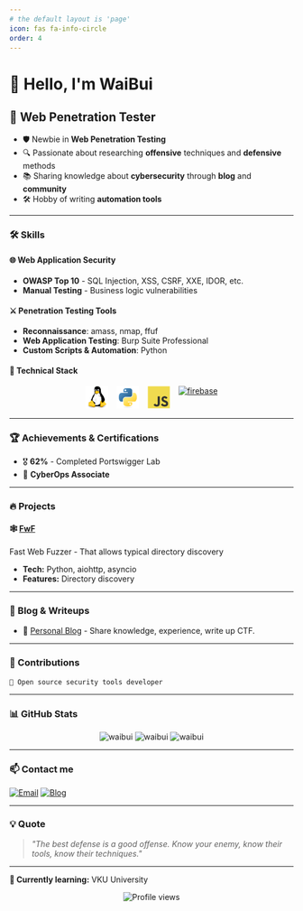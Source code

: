 ```yaml
---
# the default layout is 'page'
icon: fas fa-info-circle
order: 4
---
```


# 👋 Hello, I'm **WaiBui**

## 🔐 Web Penetration Tester
- 🛡️ Newbie in **Web Penetration Testing**
- 🔍 Passionate about researching **offensive** techniques and **defensive** methods
- 📚 Sharing knowledge about **cybersecurity** through **blog** and **community**
- 🛠️ Hobby of writing **automation tools**

---

### 🛠️ Skills

#### 🌐 Web Application Security
- **OWASP Top 10** - SQL Injection, XSS, CSRF, XXE, IDOR, etc.
- **Manual Testing** - Business logic vulnerabilities

#### ⚔️ Penetration Testing Tools
- **Reconnaissance**: amass, nmap, ffuf
- **Web Application Testing**: Burp Suite Professional
- **Custom Scripts & Automation**: Python

#### 🔧 Technical Stack
<div align="center" style="display: flex; justify-content: center; gap: 15px; flex-wrap: wrap;">
  <a href="https://www.linux.org/" target="_blank" rel="noreferrer"> 
    <img src="https://raw.githubusercontent.com/devicons/devicon/master/icons/linux/linux-original.svg" alt="linux" width="40" height="40"/> 
  </a>
  <a href="https://www.python.org" target="_blank" rel="noreferrer"> 
    <img src="https://raw.githubusercontent.com/devicons/devicon/master/icons/python/python-original.svg" alt="python" width="40" height="40"/> 
  </a>
  <a href="https://developer.mozilla.org/en-US/docs/Web/JavaScript" target="_blank" rel="noreferrer"> 
    <img src="https://raw.githubusercontent.com/devicons/devicon/master/icons/javascript/javascript-original.svg" alt="javascript" width="40" height="40"/> 
  </a>
  <a href="https://firebase.google.com/" target="_blank" rel="noreferrer"> 
    <img src="https://www.vectorlogo.zone/logos/firebase/firebase-icon.svg" alt="firebase" width="40" height="40"/> 
  </a>
</div>

---

### 🏆 Achievements & Certifications
- 🎖️ **62%** - Completed Portswigger Lab
- 📜 **CyberOps Associate**

---

### 🔥 Projects

#### 🕸️ [FwF](https://github.com/waibui/fwf)
Fast Web Fuzzer - That allows typical directory discovery
- **Tech:** Python, aiohttp, asyncio
- **Features:** Directory discovery

---

### 📝 Blog & Writeups
- 📄 [Personal Blog](https://waibui.github.io) - Share knowledge, experience, write up CTF.

---

### 🌟 Contributions
```text
🔹 Open source security tools developer
```

---

### 📊 GitHub Stats
<div align="center">
  <img height="180em" src="https://github-readme-stats.vercel.app/api?username=waibui&show_icons=true&theme=dark&include_all_commits=true&count_private=true" alt="waibui"/>
  <img height="180em" src="https://github-readme-stats.vercel.app/api/top-langs/?username=waibui&layout=compact&langs_count=7&theme=dark" alt="waibui"/>
  <img height="180em" src="https://github-readme-streak-stats.herokuapp.com/?user=waibui&" alt="waibui" />
</div>

---

### 📫 Contact me
[![Email](https://img.shields.io/badge/-Email-D14836?style=flat-square&logo=gmail&logoColor=white)](mailto:buivanyk4@gmail.com)
[![Blog](https://img.shields.io/badge/-Blog-FF5722?style=flat-square&logo=blogger&logoColor=white)](https://waibui.github.io)

---

### 💡 Quote
> *"The best defense is a good offense. Know your enemy, know their tools, know their techniques."*

---

**🎯 Currently learning:** VKU University
<div align="center">
  <img src="https://komarev.com/ghpvc/?username=waibui&color=red&style=flat-square&label=Profile+Views" alt="Profile views" />
</div>


